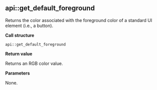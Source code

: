 ## api::get\_default\_foreground

Returns the color associated with the foreground color of a standard UI element (i.e., a button).

**Call structure**

`api::get_default_foreground`

**Return value**

Returns an RGB color value.

**Parameters**

None.